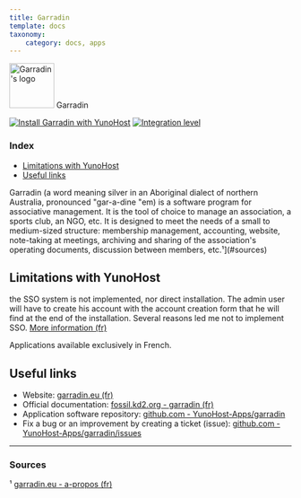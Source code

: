 ```yaml
---
title: Garradin
template: docs
taxonomy:
    category: docs, apps
---
```


<img src="/images/garradin_logo.svg" height="80px" alt="Garradin's logo"> Garradin

[![Install Garradin with YunoHost](https://install-app.yunohost.org/install-with-yunohost.png)](https://install-app.yunohost.org/?app=garradin) [![Integration level](https://dash.yunohost.org/integration/garradin.svg)](https://dash.yunohost.org/appci/app/garradin)

### Index

- [Limitations with YunoHost](#limitations-with-yunohost)
- [Useful links](#useful-links)

Garradin (a word meaning silver in an Aboriginal dialect of northern Australia, pronounced "gar-a-dine "em) is a software program for associative management. It is the tool of choice to manage an association, a sports club, an NGO, etc. It is designed to meet the needs of a small to medium-sized structure: membership management, accounting, website, note-taking at meetings, archiving and sharing of the association's operating documents, discussion between members, etc.¹](#sources)

## Limitations with YunoHost

the SSO system is not implemented, nor direct installation. The admin user will have to create his account with the account creation form that he will find at the end of the installation. Several reasons led me not to implement SSO. [More information (fr)](https://github.com/YunoHost-Apps/garradin_ynh#probl%C3%A8mes--avertissements-)

Applications available exclusively in French.

## Useful links

+ Website: [garradin.eu (fr)](https://garradin.eu)
+ Official documentation: [fossil.kd2.org - garradin (fr)](https://fossil.kd2.org/garradin/wiki?name=Garradin)
+ Application software repository: [github.com - YunoHost-Apps/garradin](https://github.com/YunoHost-Apps/garradin_ynh)
+ Fix a bug or an improvement by creating a ticket (issue): [github.com - YunoHost-Apps/garradin/issues](https://github.com/YunoHost-Apps/garradin_ynh/issues)

------

### Sources

¹ [garradin.eu - a-propos (fr)](https://garradin.eu/a-propos/)
